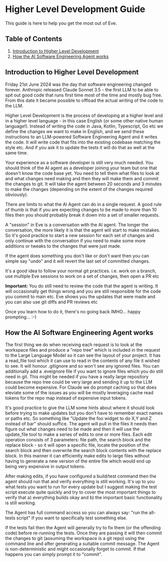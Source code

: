 # Higher Level Development Guide
This guide is here to help you get the most out of Eve.

## Table of Contents

1. [Introduction to Higher Level Development](#introduction-to-higher-level-development)
2. [How the AI Software Engineering Agent works](#how-the-ai-software-engineering-agent-works)

## Introduction to Higher Level Development

Friday 21st June 2024 was the day that software engineering changed forever. 
Anthropic released Claude Sonnet 3.5 - the first LLM to be able to spit out good code that runs first time most of the time and mostly bug free.
From this date it became possible to offload the actual writing of the code to the LLM.
<p></p>
Higher Level Development is the process of developing at a higher level and in a higher level language - in this case English (or some other native human language!).
Instead of writing the code in Java, Kotlin, Typescript, Go etc we define the changes we want to make in English, and we send these instructions to an LLM-powered Software Engineering Agent
and it writes the code. It will write code that fits into the existing codebase matching the style etc. And if you ask it to update the tests it will do that as well at the same time.
<p></p>
Your experience as a software developer is still very much needed. You should think of the AI agent as a developer joining your
team but one that doesn't know the code base yet. You need to tell them what files to look at and what changes need making and then they will make them and commit the changes to git.
It will take the agent between 20 seconds and 3 minutes to make the changes (depending on the extent of the changes required obviously).

<p></p>
There are limits to what the AI Agent can do in a single request. A good rule of thumb is that if you are expecting changes to be made to more than 10 files then you should probably break it down into a set of smaller requests.
<p></p>
A "session" in Eve is a conversation with the AI agent. The longer the conversation, the more likely it is that the agent will start to make mistakes.
So it's good practice to start a new session for each set of changes and only continue with the conversation if you need to make some more additions
or tweaks to the changes that were just made.
<p></p>
If the agent does something you don't like or don't want then you can simple say "undo" and it will revert the last set of committed changes.
<p></p>
It's a good idea to follow your normal git practices. i.e. work on a branch, use multiple Eve sessions to work on a set of changes, then open a PR etc
<p></p>
<b>Important:</b> You do still need to review the code that the agent is writing. It will occasionally get things wrong and you are still responsible for the code you commit to main etc. Eve shows you the updates that were made and you can also use git diffs and PR reviews etc
<p></p>
Once you learn how to do it, there's no going back IMHO... happy prompting... :-)



## How the AI Software Engineering Agent works

The first thing we do when receiving each request is to look at the workspace files and produce a "repo tree" which
is included in the request to the Large Language Model so it can see the layout of your project. It has a read_file tool
which it can use to read in the contents of any file it wished to see. It will honour .gitignore and so won't see any ignored
files. You can additionally add a .eveignore file if you want to ignore files which you do still need in git. This might be needed
if you have a really large repository because the repo tree could be very large and sending it up to the LLM could become expensive.
For Claude we do prompt caching so that does eleviate some of the issues as you will be mostly leveraging cache read tokens for the
repo map instead of expensive input tokens.

It's good practice to give the LLM some hints about where it should look before trying to make updates but you don't have to
remember exact names or paths etc. So something like "Update the foo widget to do X,Y and Z instead of bar" should suffice. The
agent will pull in the files it needs then figure out what changes need to be made and then it will use the update_file tool to
make a series of edits to one or more files. Each edit operation consists of 3 parameters: file path, the search block and the 
replace block - so it will open a specific file, locate the position of the search block and then overwrite the search block
contents with the replace block. In this manner it can efficiently make edits to large files without having to generate a new
version of the entire file which would end up being very expensive in output tokens.

After making edits, if you have configured a build/test command then the agent should run that and verify everything is still working.
It's up to you what tests you want to run for every update but I suggest making the test script execute quite quickly and try to
cover the most important things to verify that a) everything builds okay and b) the important basic functionality is still working.

The Agent has full command access so you can always say: "run the all-tests script" if you want to specifically test something else.

If the tests fail then the Agent will generally try to fix them (or the offending code) before re-running the tests. Once they are passing
it will then commit the changes to git (assuming the workspace is a git repo) using the command line and after generating a suitable
commit message. The Agent is non-deterministic and might occasionally forget to commit. If that happens you can simply prompt it to "commit".
